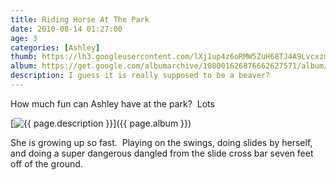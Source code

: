 ```yaml
---
title: Riding Horse At The Park
date: 2010-08-14 01:27:00
age: 3
categories: [Ashley]
thumb: https://lh3.googleusercontent.com/lXj1up4z6oRMW5ZuH68TJ4A9Lvcxzmfo37Ep7KGgYwXxQ08F18lP_X6Og71D-V3WhOpYzBX5kO-lRysjzfg=w293-h220
album: https://get.google.com/albumarchive/108001626876662627571/album/AF1QipNc-zcQmZwJZxln5DIORpffC9_NWlwfYsYmB_qM?authKey=CJ-i9PLG0oqoRg
description: I guess it is really supposed to be a beaver?
---
```

How much fun can Ashley have at the park?  Lots

[<img src="{{ page.thumb }}" alt="{{ page.description }}" class="wyseguys-album"/>]({{ page.album }})

She is growing up so fast.  Playing on the swings, doing slides by herself, and doing a super dangerous dangled from the slide cross bar seven feet off of the ground.
